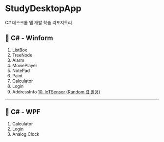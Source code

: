 # StudyDesktopApp
C# 데스크톱 앱 개발 학습 리포지토리

## 📕 C# - Winform

1. ListBox
2. TreeNode
3. Alarm
4. MoviePlayer
5. NotePad
6. Paint
7. Calculator
8. Login
9. AddressInfo
[10. IoTSensor (Random 값 활용)](/WinformApp/WinFormAdvancedBank/IoTSensorMonApp)

-------------------------------------
## 📘 C# - WPF

1. Calculator
2. Login
3. Analog Clock

